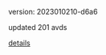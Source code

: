 version: 2023010210-d6a6

updated 201 avds

[details](https://github.com/0x74f917491bfa7ebfa379/ali_avd_db/blob/master/change_log/2023/01/02/10/d6a6.txt)